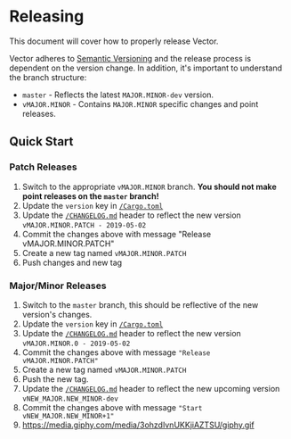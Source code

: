 # Releasing

This document will cover how to properly release Vector.

Vector adheres to [Semantic Versioning](http://semver.org/spec/v2.0.0.html) and the release
process is dependent on the version change. In addition, it's important to understand the
branch structure:

* `master` - Reflects the latest `MAJOR.MINOR-dev` version.
* `vMAJOR.MINOR` - Contains `MAJOR.MINOR` specific changes and point releases.

## Quick Start

### Patch Releases

1. Switch to the appropriate `vMAJOR.MINOR` branch. **You should not make point releases on the `master` branch!**
1. Update the `version` key in [`/Cargo.toml`]
2. Update the [`/CHANGELOG.md`] header to reflect the new version `vMAJOR.MINOR.PATCH - 2019-05-02`
3. Commit the changes above with message "Release vMAJOR.MINOR.PATCH"
4. Create a new tag named `vMAJOR.MINOR.PATCH`
5. Push changes and new tag

### Major/Minor Releases

1. Switch to the `master` branch, this should be reflective of the new version's changes.
2. Update the `version` key in [`/Cargo.toml`]
3. Update the [`/CHANGELOG.md`] header to reflect the new version `vMAJOR.MINOR.0 - 2019-05-02`
4. Commit the changes above with message `"Release vMAJOR.MINOR.PATCH"`
5. Create a new tag named `vMAJOR.MINOR.PATCH`
6. Push the new tag.
7. Update the [`/CHANGELOG.md`] header to reflect the new upcoming version `vNEW_MAJOR.NEW_MINOR-dev`
8. Commit the changes above with message `"Start vNEW_MAJOR.NEW_MINOR+1"`
9. https://media.giphy.com/media/3ohzdIvnUKKjiAZTSU/giphy.gif


[`/Cargo.toml`]: /Cargo.toml
[`/CHANGELOG.md`]: /CHANGELOG.md